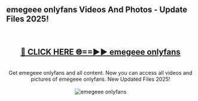 <h2>emegeee onlyfans Videos And Photos - Update Files 2025!</h2>
<br>
<div align="center">
<h2><a href="https://linkcuts.com/hfmhzwbr" rel="nofollow">🔴 CLICK HERE 🌐==►► emegeee onlyfans</a></h2>
<br>
Get emegeee onlyfans and all content. Now you can access all videos and pictures of emegeee onlyfans. New Updated Files 2025!
<br>
<br>
<a href="https://linkcuts.com/hfmhzwbr" rel="nofollow" data-target="animated-image.originalLink"><img src="https://i.ibb.co.com/WyWwxjT/player-gif2.gif" alt="emegeee onlyfans" style="max-width: 100%; display: inline-block;" data-target="animated-image.originalImage"></a>
</div>
<br>